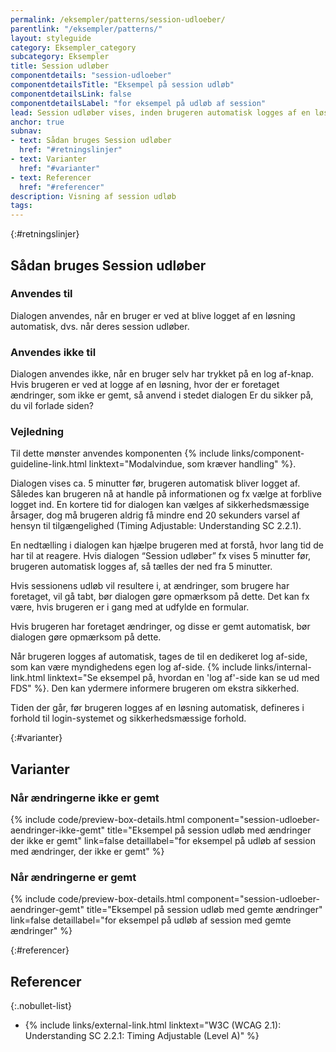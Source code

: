 ```yaml
---
permalink: /eksempler/patterns/session-udloeber/
parentlink: "/eksempler/patterns/"
layout: styleguide
category: Eksempler_category
subcategory: Eksempler
title: Session udløber
componentdetails: "session-udloeber"
componentdetailsTitle: "Eksempel på session udløb"
componentdetailsLink: false
componentdetailsLabel: "for eksempel på udløb af session"
lead: Session udløber vises, inden brugeren automatisk logges af en løsning. Dialogen giver brugeren mulighed for at tage stilling til, om de vil logge af eller forblive i løsningen. 
anchor: true
subnav:
- text: Sådan bruges Session udløber
  href: "#retningslinjer"
- text: Varianter
  href: "#varianter"
- text: Referencer
  href: "#referencer"
description: Visning af session udløb
tags:
---
```


{:#retningslinjer}
## Sådan bruges Session udløber

### Anvendes til

Dialogen anvendes, når en bruger er ved at blive logget af en løsning automatisk, dvs. når deres session udløber.

### Anvendes ikke til

Dialogen anvendes ikke, når en bruger selv har trykket på en log af-knap. Hvis brugeren er ved at logge af en løsning, hvor der er foretaget ændringer, som ikke er gemt, så anvend i stedet dialogen Er du sikker på, du vil forlade siden?

### Vejledning

Til dette mønster anvendes komponenten {% include links/component-guideline-link.html linktext="Modalvindue, som kræver handling" %}.

Dialogen vises ca. 5 minutter før, brugeren automatisk bliver logget af. Således kan brugeren nå at handle på informationen og fx vælge at forblive logget ind. En kortere tid for dialogen kan vælges af sikkerhedsmæssige årsager, dog må brugeren aldrig få mindre end 20 sekunders varsel af hensyn til tilgængelighed (Timing Adjustable: Understanding SC 2.2.1).

En nedtælling i dialogen kan hjælpe brugeren med at forstå, hvor lang tid de har til at reagere. Hvis dialogen “Session udløber” fx vises 5 minutter før, brugeren automatisk logges af, så tælles der ned fra 5 minutter. 

Hvis sessionens udløb vil resultere i, at ændringer, som brugere har foretaget, vil gå tabt, bør dialogen gøre opmærksom på dette. Det kan fx være, hvis brugeren er i gang med at udfylde en formular. 

Hvis brugeren har foretaget ændringer, og disse er gemt automatisk, bør dialogen gøre opmærksom på dette.

Når brugeren logges af automatisk, tages de til en dedikeret log af-side, som kan være myndighedens egen log af-side. {% include links/internal-link.html linktext="Se eksempel på, hvordan en 'log af'-side kan se ud med FDS" %}. Den kan ydermere informere brugeren om ekstra sikkerhed.

Tiden der går, før brugeren logges af en løsning automatisk, defineres i forhold til login-systemet og sikkerhedsmæssige forhold.

{:#varianter}
## Varianter

### Når ændringerne ikke er gemt

{% include code/preview-box-details.html component="session-udloeber-aendringer-ikke-gemt" title="Eksempel på session udløb med ændringer der ikke er gemt" link=false detaillabel="for eksempel på udløb af session med ændringer, der ikke er gemt" %}

### Når ændringerne er gemt

{% include code/preview-box-details.html component="session-udloeber-aendringer-gemt" title="Eksempel på session udløb med gemte ændringer" link=false detaillabel="for eksempel på udløb af session med gemte ændringer" %}

{:#referencer}
## Referencer

{:.nobullet-list}
- {% include links/external-link.html linktext="W3C (WCAG 2.1): Understanding SC 2.2.1: Timing Adjustable (Level A)" %}

